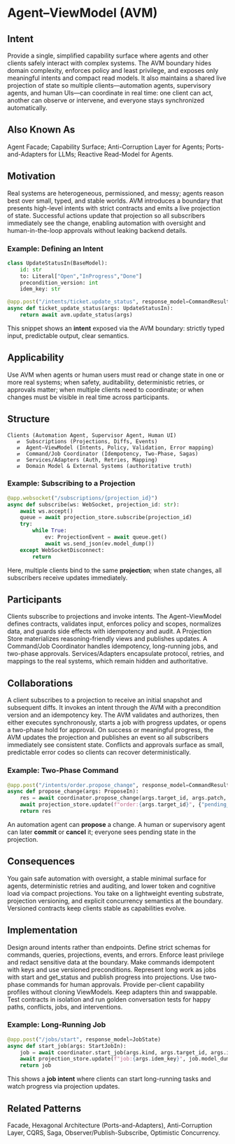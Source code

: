 # Agent–ViewModel (AVM)

## Intent

Provide a single, simplified capability surface where agents and other clients safely interact with complex systems. The AVM boundary hides domain complexity, enforces policy and least privilege, and exposes only meaningful intents and compact read models. It also maintains a shared live projection of state so multiple clients—automation agents, supervisory agents, and human UIs—can coordinate in real time: one client can act, another can observe or intervene, and everyone stays synchronized automatically.

## Also Known As

Agent Facade; Capability Surface; Anti-Corruption Layer for Agents; Ports-and-Adapters for LLMs; Reactive Read-Model for Agents.

## Motivation

Real systems are heterogeneous, permissioned, and messy; agents reason best over small, typed, and stable worlds. AVM introduces a boundary that presents high-level intents with strict contracts and emits a live projection of state. Successful actions update that projection so all subscribers immediately see the change, enabling automation with oversight and human-in-the-loop approvals without leaking backend details.

### Example: Defining an Intent

```python
class UpdateStatusIn(BaseModel):
    id: str
    to: Literal["Open","InProgress","Done"]
    precondition_version: int
    idem_key: str

@app.post("/intents/ticket.update_status", response_model=CommandResult)
async def ticket_update_status(args: UpdateStatusIn):
    return await avm.update_status(args)
```

This snippet shows an **intent** exposed via the AVM boundary: strictly typed input, predictable output, clear semantics.

## Applicability

Use AVM when agents or human users must read or change state in one or more real systems; when safety, auditability, deterministic retries, or approvals matter; when multiple clients need to coordinate; or when changes must be visible in real time across participants.

## Structure

```
Clients (Automation Agent, Supervisor Agent, Human UI)
   ⇄  Subscriptions (Projections, Diffs, Events)
   ⇄  Agent–ViewModel (Intents, Policy, Validation, Error mapping)
   ⇄  Command/Job Coordinator (Idempotency, Two-Phase, Sagas)
   ⇄  Services/Adapters (Auth, Retries, Mapping)
   ⇄  Domain Model & External Systems (authoritative truth)
```

### Example: Subscribing to a Projection

```python
@app.websocket("/subscriptions/{projection_id}")
async def subscribe(ws: WebSocket, projection_id: str):
    await ws.accept()
    queue = await projection_store.subscribe(projection_id)
    try:
        while True:
            ev: ProjectionEvent = await queue.get()
            await ws.send_json(ev.model_dump())
    except WebSocketDisconnect:
        return
```

Here, multiple clients bind to the same **projection**; when state changes, all subscribers receive updates immediately.

## Participants

Clients subscribe to projections and invoke intents. The Agent–ViewModel defines contracts, validates input, enforces policy and scopes, normalizes data, and guards side effects with idempotency and audit. A Projection Store materializes reasoning-friendly views and publishes updates. A Command/Job Coordinator handles idempotency, long-running jobs, and two-phase approvals. Services/Adapters encapsulate protocol, retries, and mappings to the real systems, which remain hidden and authoritative.

## Collaborations

A client subscribes to a projection to receive an initial snapshot and subsequent diffs. It invokes an intent through the AVM with a precondition version and an idempotency key. The AVM validates and authorizes, then either executes synchronously, starts a job with progress updates, or opens a two-phase hold for approval. On success or meaningful progress, the AVM updates the projection and publishes an event so all subscribers immediately see consistent state. Conflicts and approvals surface as small, predictable error codes so clients can recover deterministically.

### Example: Two-Phase Command

```python
@app.post("/intents/order.propose_change", response_model=CommandResult)
async def propose_change(args: ProposeIn):
    res = await coordinator.propose_change(args.target_id, args.patch, args.idem_key)
    await projection_store.update(f"order:{args.target_id}", {"pending_patch": args.patch})
    return res
```

An automation agent can **propose** a change. A human or supervisory agent can later **commit** or **cancel** it; everyone sees pending state in the projection.

## Consequences

You gain safe automation with oversight, a stable minimal surface for agents, deterministic retries and auditing, and lower token and cognitive load via compact projections. You take on a lightweight eventing substrate, projection versioning, and explicit concurrency semantics at the boundary. Versioned contracts keep clients stable as capabilities evolve.

## Implementation

Design around intents rather than endpoints. Define strict schemas for commands, queries, projections, events, and errors. Enforce least privilege and redact sensitive data at the boundary. Make commands idempotent with keys and use versioned preconditions. Represent long work as jobs with start and get\_status and publish progress into projections. Use two-phase commands for human approvals. Provide per-client capability profiles without cloning ViewModels. Keep adapters thin and swappable. Test contracts in isolation and run golden conversation tests for happy paths, conflicts, jobs, and interventions.

### Example: Long-Running Job

```python
@app.post("/jobs/start", response_model=JobState)
async def start_job(args: StartJobIn):
    job = await coordinator.start_job(args.kind, args.target_id, args.idem_key)
    await projection_store.update(f"job:{args.idem_key}", job.model_dump())
    return job
```

This shows a **job intent** where clients can start long-running tasks and watch progress via projection updates.

## Related Patterns

Facade, Hexagonal Architecture (Ports-and-Adapters), Anti-Corruption Layer, CQRS, Saga, Observer/Publish-Subscribe, Optimistic Concurrency.
